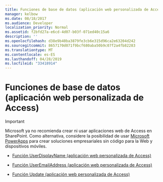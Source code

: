 ```yaml
---
title: Funciones de base de datos (aplicación web personalizada de Access)
manager: kelbow
ms.date: 08/18/2017
ms.audience: Developer
localization_priority: Normal
ms.assetid: f2bfd27a-e6cd-4d07-b03f-071ed40c15a6
description: ''
ms.openlocfilehash: d38e9b40ba3879fe3cb6e315d96ca2e63204d242
ms.sourcegitcommit: 8657170d071f9bcf680aba50b9c07f2a4fb82283
ms.translationtype: MT
ms.contentlocale: es-ES
ms.lasthandoff: 04/28/2019
ms.locfileid: "33418914"
---
```

# <a name="database-functions-access-custom-web-app"></a>Funciones de base de datos (aplicación web personalizada de Access)

> [!IMPORTANT]
> Microsoft ya no recomienda crear ni usar aplicaciones web de Access en SharePoint. Como alternativa, considere la posibilidad de usar [Microsoft PowerApps](https://powerapps.microsoft.com/en-us/) para crear soluciones empresariales sin código para la Web y dispositivos móviles. 
  

- [Función UserDisplayName (aplicación web personalizada de Access)](userdisplayname-function-access-custom-web-app.md)
    
- [Función UserEmailAddress (aplicación web personalizada de Access)](useremailaddress-function-access-custom-web-app.md)
    
- [Función Update (aplicación web personalizada de Access)](update-function-access-custom-web-app.md)
    

